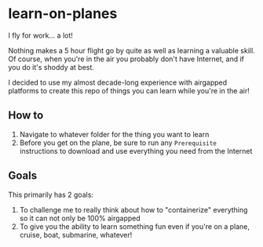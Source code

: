 # learn-on-planes

I fly for work... a lot! 

Nothing makes a 5 hour flight go by quite as well as learning a valuable skill. Of course, when you're in the air you probably don't have Internet, and if you do it's shoddy at best.

I decided to use my almost decade-long experience with airgapped platforms to create this repo of things you can learn while you're in the air!

## How to

1. Navigate to whatever folder for the thing you want to learn
2. Before you get on the plane, be sure to run any `Prerequisite` instructions to download and use everything you need from the Internet

## Goals

This primarily has 2 goals:
1. To challenge me to really think about how to "containerize" everything so it can not only be 100% airgapped
2. To give you the ability to learn something fun even if you're on a plane, cruise, boat, submarine, whatever!
